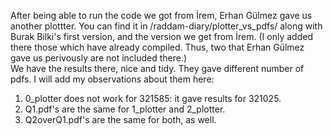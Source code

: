 After being able to run the code we got from İrem, Erhan Gülmez gave us another plottter. You can find it in /raddam-diary/plotter_vs_pdfs/ along with Burak Bilki's first version, and the version we get from İrem. (I only added there those which have already compiled. Thus, two that Erhan Gülmez gave us perivously are not included there.)  
We have the results there, nice and tidy. They gave different number of pdfs. I will add my observations about them here:

1) 0_plotter does not work for 321585: it gave results for 321025.
2) Q1.pdf's are the same for 1_plotter and 2_plotter.
3) Q2overQ1.pdf's are the same for both, as well.   
